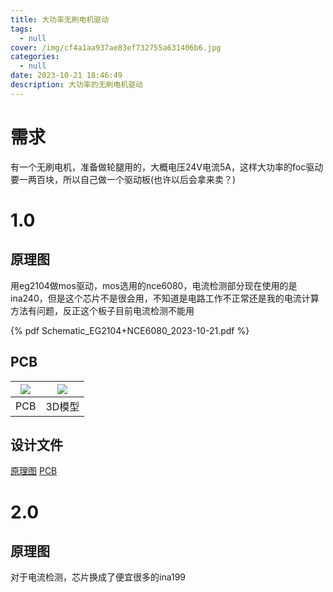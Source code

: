 ```yaml
---
title: 大功率无刷电机驱动
tags:
  - null
cover: /img/cf4a1aa937ae83ef732755a631406b6.jpg
categories:
  - null
date: 2023-10-21 18:46:49
description: 大功率的无刷电机驱动
---
```

# 需求
有一个无刷电机，准备做轮腿用的，大概电压24V电流5A，这样大功率的foc驱动要一两百块，所以自己做一个驱动板(也许以后会拿来卖？)

# 1.0
## 原理图
用eg2104做mos驱动，mos选用的nce6080，电流检测部分现在使用的是ina240，但是这个芯片不是很会用，不知道是电路工作不正常还是我的电流计算方法有问题，反正这个板子目前电流检测不能用

{% pdf Schematic_EG2104+NCE6080_2023-10-21.pdf %}

## PCB

| ![](微信截图_20231021185303.png) | ![](微信截图_20231021185354.png) |
| :---: | :---: |
| PCB | 3D模型 |
## 设计文件
[原理图](SCH_EG2104+NCE6080_2023-10-21.json)
[PCB](PCB_PCB_EG2104+NCE6080_2023-10-21.json)

# 2.0
## 原理图
对于电流检测，芯片换成了便宜很多的ina199

